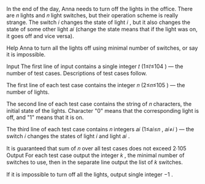 In the end of the day, Anna needs to turn off the lights in the office. There are 𝑛
lights and 𝑛
light switches, but their operation scheme is really strange. The switch 𝑖
changes the state of light 𝑖
, but it also changes the state of some other light 𝑎𝑖
(change the state means that if the light was on, it goes off and vice versa).

Help Anna to turn all the lights off using minimal number of switches, or say it is impossible.

Input
The first line of input contains a single integer 𝑡
(1≤𝑡≤104
) — the number of test cases. Descriptions of test cases follow.

The first line of each test case contains the integer 𝑛
(2≤𝑛≤105
) — the number of lights.

The second line of each test case contains the string of 𝑛
characters, the initial state of the lights. Character "0" means that the corresponding light is off, and "1" means that
it is on.

The third line of each test case contains 𝑛
integers 𝑎𝑖
(1≤𝑎𝑖≤𝑛
, 𝑎𝑖≠𝑖
) — the switch 𝑖
changes the states of light 𝑖
and light 𝑎𝑖
.

It is guaranteed that sum of 𝑛
over all test cases does not exceed 2⋅105
Output
For each test case output the integer 𝑘
, the minimal number of switches to use, then in the separate line output the list of 𝑘
switches.

If it is impossible to turn off all the lights, output single integer −1
.
